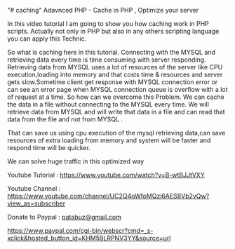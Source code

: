 "# caching" 
Adavnced PHP - Cache in PHP , Optimize your server 


In this video tutorial
I am going to show you how caching work in PHP scripts.
Actually not only in PHP but also in any others scripting language you can apply this Technic.

So what is caching here in this tutorial.
Connecting with the MYSQL and retrieving data every time is time consuming with server responding.
Retrieving data from MYSQL uses a lot of resources of the server like CPU execution,loading into memory 
and that costs time & resources and server gets slow.Sometime client get response with 
MYSQL connection error or can see an error page 
when MYSQL connection queue is  overflow with a lot of request at a time.
So how can we overcome this Problem.
We can cache the data in a  file without connecting to the MYSQL every time.
We will retrieve data from MYSQL and will write that data in a file and can read that data from the file and not from MYSQL .

That can save us using cpu execution of the mysql retrieving data,can save resources of extra  loading from memory and system will be faster and respond time will be quicker.

We can solve huge traffic in this optimized way


Youtube Tutorial : https://www.youtube.com/watch?v=B-wtBJJtVXY

Youtube Channel : https://www.youtube.com/channel/UC2Q4oWfoMQzi6AES8Vb2vQw?view_as=subscriber

Donate to Paypal : patabuz@gmail.com



https://www.paypal.com/cgi-bin/webscr?cmd=_s-xclick&hosted_button_id=KHM59LRPNV3YY&source=url
